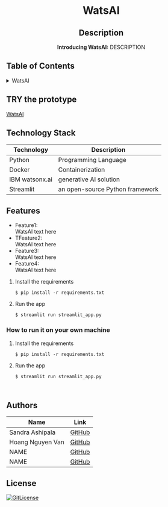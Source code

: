 <!-- PROJECT TITLE -->
  <h1 align="center">WatsAI</h1>
 <div id="header" align="center">
</div>
<h2 align="center">
 Description
</h2>
<p align="center"> <strong>Introducing WatsAI:</strong>
   DESCRIPTION </p>

## Table of Contents

<details>
<summary>WatsAI</summary>
  
- [Application Description](#application-description)
- [Table of Contents](#table-of-contents)
- [Contributing](#contributing)
- [Authors](#authors)
- [License](#license)

</details>

## TRY the prototype
[WatsAI](https://aitaxoptimizer.streamlit.app/)


## Technology Stack

| Technology | Description                 |
| ---------- | --------------------------- |
| Python     | Programming Language        |
| Docker     | Containerization            |
| IBM watsonx.ai    | generative AI solution |
|Streamlit| an open-source Python framework |

## Features

- Feature1:<br> WatsAI text here
- TFeature2:<br> WatsAI text here
- Feature3:<br> WatsAI text here
- Feature4:<br> WatsAI text here
  
1. Install the requirements

   ```
   $ pip install -r requirements.txt
   ```

2. Run the app

   ```
   $ streamlit run streamlit_app.py
   ```


### How to run it on your own machine

1. Install the requirements

   ```
   $ pip install -r requirements.txt
   ```

2. Run the app

   ```
   $ streamlit run streamlit_app.py



## Authors

| Name           | Link                                      |
| -------------- | ----------------------------------------- |
| Sandra Ashipala | [GitHub](https://github.com/sandramsc) |
| Hoang Nguyen Van | [GitHub](https://github.com/hoangnv170752) |
| NAME | [GitHub](https://github.com/name) |
| NAME | [GitHub](https://github.com/name) |


## License

[![GitLicense](https://img.shields.io/badge/License-MIT-lime.svg)](https://github.com/sandramsc/WatsAI/blob/main/LICENSE)
   ```
